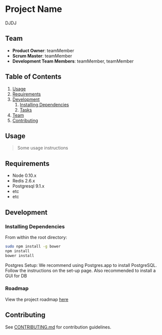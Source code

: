 # Project Name

DJDJ

## Team

  - __Product Owner__: teamMember
  - __Scrum Master__: teamMember
  - __Development Team Members__: teamMember, teamMember

## Table of Contents

1. [Usage](#Usage)
1. [Requirements](#requirements)
1. [Development](#development)
    1. [Installing Dependencies](#installing-dependencies)
    1. [Tasks](#tasks)
1. [Team](#team)
1. [Contributing](#contributing)

## Usage

> Some usage instructions

## Requirements

- Node 0.10.x
- Redis 2.6.x
- Postgresql 9.1.x
- etc
- etc

## Development

### Installing Dependencies

From within the root directory:

```sh
sudo npm install -g bower
npm install
bower install
```
Postgres Setup:
We recommend using Postgres.app to install PostgreSQL. Follow the instructions on the set-up page. Also recommended to install a GUI for DB

### Roadmap

View the project roadmap [here](LINK_TO_PROJECT_ISSUES)


## Contributing

See [CONTRIBUTING.md](CONTRIBUTING.md) for contribution guidelines.
